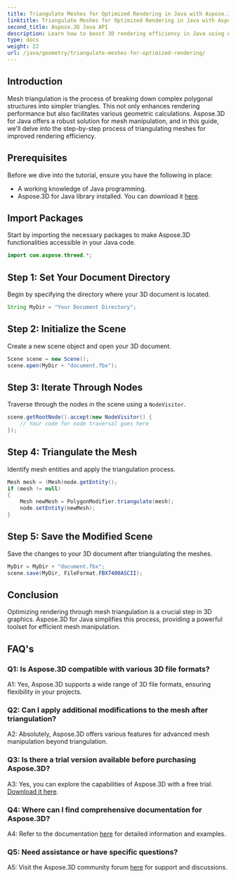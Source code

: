 ```yaml
---
title: Triangulate Meshes for Optimized Rendering in Java with Aspose.3D
linktitle: Triangulate Meshes for Optimized Rendering in Java with Aspose.3D
second_title: Aspose.3D Java API
description: Learn how to boost 3D rendering efficiency in Java using Aspose.3D. Triangulate meshes for optimal performance.
type: docs
weight: 22
url: /java/geometry/triangulate-meshes-for-optimized-rendering/
---
```

## Introduction

Mesh triangulation is the process of breaking down complex polygonal structures into simpler triangles. This not only enhances rendering performance but also facilitates various geometric calculations. Aspose.3D for Java offers a robust solution for mesh manipulation, and in this guide, we'll delve into the step-by-step process of triangulating meshes for improved rendering efficiency.

## Prerequisites

Before we dive into the tutorial, ensure you have the following in place:

- A working knowledge of Java programming.
- Aspose.3D for Java library installed. You can download it [here](https://releases.aspose.com/3d/java/).

## Import Packages

Start by importing the necessary packages to make Aspose.3D functionalities accessible in your Java code.

```java
import com.aspose.threed.*;
```

## Step 1: Set Your Document Directory

Begin by specifying the directory where your 3D document is located.

```java
String MyDir = "Your Document Directory";
```

## Step 2: Initialize the Scene

Create a new scene object and open your 3D document.

```java
Scene scene = new Scene();
scene.open(MyDir + "document.fbx");
```

## Step 3: Iterate Through Nodes

Traverse through the nodes in the scene using a `NodeVisitor`.

```java
scene.getRootNode().accept(new NodeVisitor() {
    // Your code for node traversal goes here
});
```

## Step 4: Triangulate the Mesh

Identify mesh entities and apply the triangulation process.

```java
Mesh mesh = (Mesh)node.getEntity();
if (mesh != null)
{
    Mesh newMesh = PolygonModifier.triangulate(mesh);
    node.setEntity(newMesh);
}
```

## Step 5: Save the Modified Scene

Save the changes to your 3D document after triangulating the meshes.

```java
MyDir = MyDir + "document.fbx";
scene.save(MyDir, FileFormat.FBX7400ASCII);
```

## Conclusion

Optimizing rendering through mesh triangulation is a crucial step in 3D graphics. Aspose.3D for Java simplifies this process, providing a powerful toolset for efficient mesh manipulation.

## FAQ's

### Q1: Is Aspose.3D compatible with various 3D file formats?

A1: Yes, Aspose.3D supports a wide range of 3D file formats, ensuring flexibility in your projects.

### Q2: Can I apply additional modifications to the mesh after triangulation?

A2: Absolutely, Aspose.3D offers various features for advanced mesh manipulation beyond triangulation.

### Q3: Is there a trial version available before purchasing Aspose.3D?

A3: Yes, you can explore the capabilities of Aspose.3D with a free trial. [Download it here](https://releases.aspose.com/).

### Q4: Where can I find comprehensive documentation for Aspose.3D?

A4: Refer to the documentation [here](https://reference.aspose.com/3d/java/) for detailed information and examples.

### Q5: Need assistance or have specific questions?

A5: Visit the Aspose.3D community forum [here](https://forum.aspose.com/c/3d/18) for support and discussions.
